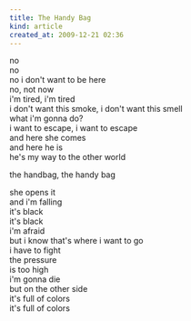 ```yaml
---
title: The Handy Bag
kind: article
created_at: 2009-12-21 02:36
---
```


no  
no  
no i don't want to be here  
no, not now  
i'm tired, i'm tired  
i don't want this smoke, i don't want this smell  
what i'm gonna do?  
i want to escape, i want to escape  
and here she comes  
and here he is  
he's my way to the other world  

the handbag, the handy bag  

she opens it  
and i'm falling  
it's black  
it's black  
i'm afraid  
but i know that's where i want to go  
i have to fight  
the pressure  
is too high  
i'm gonna die  
but on the other side  
it's full of colors  
it's full of colors